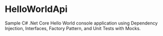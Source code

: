 # HelloWorldApi

Sample C# .Net Core Hello World console application using Dependency Injection, Interfaces, Factory Pattern, and Unit Tests with Mocks.
